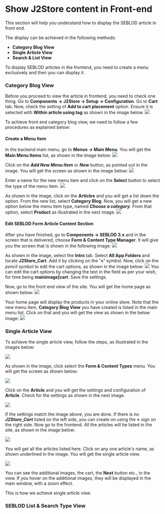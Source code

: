 # Show J2Store content in Front-end

This section will help you understand how to display the SEBLOD article in front end.

The display can be achieved in the following methods:

* **Category Blog View**
* **Single Article View**
* **Search & List View**

To display SEBLOD articles in the frontend, you need to create a menu exclusively and then you can display it. 

### Category Blog View
Before you proceed to view the article in frontend, you need to check one thing. Go to **Components -> J2Store -> Setup -> Configuration**. Go to **Cart** tab. Now, check the setting of **Add to cart placement** option. Ensure it is selected with **Within article using tag** as shown in the image below.
![](seblod-cat-blog-cart-tab.png)

To achieve front end category blog view, we need to follow a few procedures as explained below:

#### Create a Menu Item
In the backend main menu, go to **Menus -> Main Menu**. You will get the **Main Menu Items** list, as shown in the image below:
![](seblod-menu-items.png)

Click on the ***Add New Menu Item*** or ***New*** button, as pointed out in the image. You will get the screen as shown in the image below: 
![](seblod-create-new-menu-item-1.png)

Enter a name for the new menu item and click on the **Select** button to select the type of the menu item.
![](seblod-create-new-menu-item-2.png)

As shown in the image, click on the **Articles** and you will get a list down the option. From the new list, select **Category Blog**. Now, you will get a new option below the menu item type, named ***Choose a category***. From that option, select **Product** as illustrated in the next image.
![](seblod-create-new-menu-item-3.png)

#### Edit SEBLOD Form Article Content Section
After you have finished, go to **Components -> SEBLOD 3.x** and in the screen that is delivered, choose **Form & Content Type Manager**. It will give you the screen that is shown in the following image:
![](seblod-j2s-frontend-1.png)

As shown in the image, select the **Intro** tab. Select **All App Folders** and locate **J2Store_Cart**. Add it by clicking on the **'<'** symbol. Now, click on the *pencil* symbol to edit the cart options, as shown in the image below:
![](seblod-j2s-frontend-2-new.png)
You can edit the cart options by changing the text in the field as per your wish, for time being **mainimage|cart**. Save the settings.

Now, go to the front end view of the site. You will get the home page as shown below:
![](seblod-cat-blog-view-1-new.png)

Your home page will display the products in your online store. Note that the new menu item, **Category Blog View** you have created is listed in the main menu list. Click on that and you will get the view as shown in the below image:
![](seblod-cat-blog-view-2-new.png)

### Single Article View

To achieve the single article view, follow the steps, as illustrated in the images below:

![](single-article-view-1.png)

As shown in the image, click select the **Form & Content Types** menu. You will get the screen as shown below:

![](single-article-view-2.png)

Click on the **Article** and you will get the settings and configuration of **Article**. Check for the settings as shown in the next image.

![](single-article-view-3.png)

If the settings match the image above, you are done. If there is no ***J2Store_Cart*** listed on the left side, you can create on using the **+** sign on the right side. Now go to the frontend. All the articles will be listed in the site, as shown in the image below:

![](single-article-frontend-1.png)

You will get all the articles listed here. Click on any one article's name, as shown underlined in the image. You will get the single article view.

![](single-article-frontend-2.png)

You can see the additional images, the cart, the **Next** button etc., in the view. If you hover on the additional images, they will be displayed in the main window, with a zoom effect. 

This is how we achieve single article view.

### SEBLOD List & Search Type View








